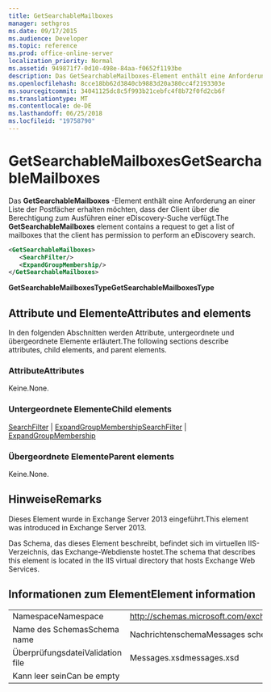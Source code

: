 ```yaml
---
title: GetSearchableMailboxes
manager: sethgros
ms.date: 09/17/2015
ms.audience: Developer
ms.topic: reference
ms.prod: office-online-server
localization_priority: Normal
ms.assetid: 949871f7-0d10-498e-84aa-f0652f1193be
description: Das GetSearchableMailboxes-Element enthält eine Anforderung an einer Liste der Postfächer erhalten möchten, dass der Client über die Berechtigung zum Ausführen einer eDiscovery-Suche verfügt.
ms.openlocfilehash: 8cce18bb62d3840cb9883d20a380cc4f2193303e
ms.sourcegitcommit: 34041125dc8c5f993b21cebfc4f8b72f0fd2cb6f
ms.translationtype: MT
ms.contentlocale: de-DE
ms.lasthandoff: 06/25/2018
ms.locfileid: "19758790"
---
```

# <a name="getsearchablemailboxes"></a><span data-ttu-id="9a6c0-103">GetSearchableMailboxes</span><span class="sxs-lookup"><span data-stu-id="9a6c0-103">GetSearchableMailboxes</span></span>

<span data-ttu-id="9a6c0-104">Das **GetSearchableMailboxes** -Element enthält eine Anforderung an einer Liste der Postfächer erhalten möchten, dass der Client über die Berechtigung zum Ausführen einer eDiscovery-Suche verfügt.</span><span class="sxs-lookup"><span data-stu-id="9a6c0-104">The **GetSearchableMailboxes** element contains a request to get a list of mailboxes that the client has permission to perform an eDiscovery search.</span></span> 
  
```XML
<GetSearchableMailboxes>
   <SearchFilter/>
   <ExpandGroupMembership/>
</GetSearchableMailboxes>
```

 <span data-ttu-id="9a6c0-105">**GetSearchableMailboxesType**</span><span class="sxs-lookup"><span data-stu-id="9a6c0-105">**GetSearchableMailboxesType**</span></span>
## <a name="attributes-and-elements"></a><span data-ttu-id="9a6c0-106">Attribute und Elemente</span><span class="sxs-lookup"><span data-stu-id="9a6c0-106">Attributes and elements</span></span>

<span data-ttu-id="9a6c0-107">In den folgenden Abschnitten werden Attribute, untergeordnete und übergeordnete Elemente erläutert.</span><span class="sxs-lookup"><span data-stu-id="9a6c0-107">The following sections describe attributes, child elements, and parent elements.</span></span>
  
### <a name="attributes"></a><span data-ttu-id="9a6c0-108">Attribute</span><span class="sxs-lookup"><span data-stu-id="9a6c0-108">Attributes</span></span>

<span data-ttu-id="9a6c0-109">Keine.</span><span class="sxs-lookup"><span data-stu-id="9a6c0-109">None.</span></span>
  
### <a name="child-elements"></a><span data-ttu-id="9a6c0-110">Untergeordnete Elemente</span><span class="sxs-lookup"><span data-stu-id="9a6c0-110">Child elements</span></span>

<span data-ttu-id="9a6c0-111">[SearchFilter](searchfilter.md) | [ExpandGroupMembership](expandgroupmembership.md)</span><span class="sxs-lookup"><span data-stu-id="9a6c0-111">[SearchFilter](searchfilter.md) | [ExpandGroupMembership](expandgroupmembership.md)</span></span>
  
### <a name="parent-elements"></a><span data-ttu-id="9a6c0-112">Übergeordnete Elemente</span><span class="sxs-lookup"><span data-stu-id="9a6c0-112">Parent elements</span></span>

<span data-ttu-id="9a6c0-113">Keine.</span><span class="sxs-lookup"><span data-stu-id="9a6c0-113">None.</span></span>
  
## <a name="remarks"></a><span data-ttu-id="9a6c0-114">Hinweise</span><span class="sxs-lookup"><span data-stu-id="9a6c0-114">Remarks</span></span>

<span data-ttu-id="9a6c0-115">Dieses Element wurde in Exchange Server 2013 eingeführt.</span><span class="sxs-lookup"><span data-stu-id="9a6c0-115">This element was introduced in Exchange Server 2013.</span></span>
  
<span data-ttu-id="9a6c0-116">Das Schema, das dieses Element beschreibt, befindet sich im virtuellen IIS-Verzeichnis, das Exchange-Webdienste hostet.</span><span class="sxs-lookup"><span data-stu-id="9a6c0-116">The schema that describes this element is located in the IIS virtual directory that hosts Exchange Web Services.</span></span>
  
## <a name="element-information"></a><span data-ttu-id="9a6c0-117">Informationen zum Element</span><span class="sxs-lookup"><span data-stu-id="9a6c0-117">Element information</span></span>

|||
|:-----|:-----|
|<span data-ttu-id="9a6c0-118">Namespace</span><span class="sxs-lookup"><span data-stu-id="9a6c0-118">Namespace</span></span>  <br/> |http://schemas.microsoft.com/exchange/services/2006/messages  <br/> |
|<span data-ttu-id="9a6c0-119">Name des Schemas</span><span class="sxs-lookup"><span data-stu-id="9a6c0-119">Schema name</span></span>  <br/> |<span data-ttu-id="9a6c0-120">Nachrichtenschema</span><span class="sxs-lookup"><span data-stu-id="9a6c0-120">Messages schema</span></span>  <br/> |
|<span data-ttu-id="9a6c0-121">Überprüfungsdatei</span><span class="sxs-lookup"><span data-stu-id="9a6c0-121">Validation file</span></span>  <br/> |<span data-ttu-id="9a6c0-122">Messages.xsd</span><span class="sxs-lookup"><span data-stu-id="9a6c0-122">messages.xsd</span></span>  <br/> |
|<span data-ttu-id="9a6c0-123">Kann leer sein</span><span class="sxs-lookup"><span data-stu-id="9a6c0-123">Can be empty</span></span>  <br/> ||
   

